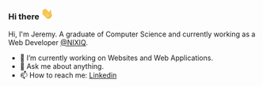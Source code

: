 ### Hi there <img src="https://github.com/jedidavid/jedidavid/blob/master/hi.gif?raw=true" width="25px">

Hi, I'm Jeremy. A graduate of Computer Science and currently working as a Web Developer [@NIXIQ](https://nixiq.com/ "@NIXIQ").

- 🔭 I’m currently working on Websites and Web Applications.
- 💬 Ask me about anything.
- 📫 How to reach me: [Linkedin](https://linkedin.com/in/jeremydaynieldavid "Linkedin")
